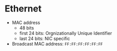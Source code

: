 # Ethernet

- MAC address
    - 48 bits
    - first 24 bits: Orgnizationally Unique Identifier
    - last 24 bits: NIC specific
- Broadcast MAC address: `FF:FF:FF:FF:FF:FF`
